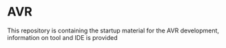 # AVR
This repository is containing the startup material for the AVR development, information on tool and IDE is provided
